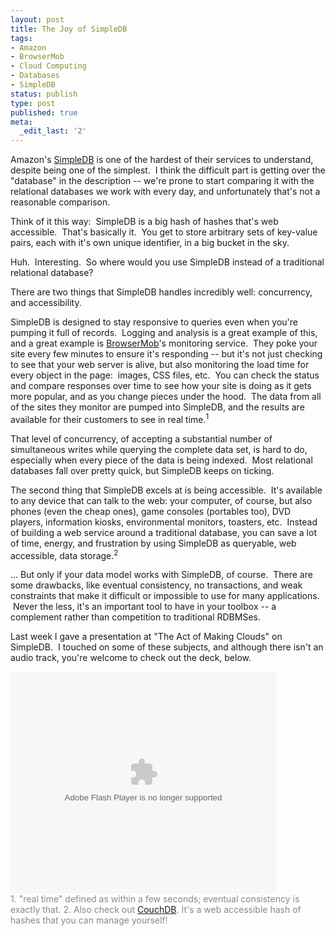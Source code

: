 ```yaml
---
layout: post
title: The Joy of SimpleDB
tags:
- Amazon
- BrowserMob
- Cloud Computing
- Databases
- SimpleDB
status: publish
type: post
published: true
meta:
  _edit_last: '2'
---
```

Amazon's <a href="http://aws.amazon.com/simpledb/">SimpleDB</a> is one of the hardest of their services to understand, despite being one of the simplest.  I think the difficult part is getting over the "database" in the description -- we're prone to start comparing it with the relational databases we work with every day, and unfortunately that's not a reasonable comparison.

Think of it this way:  SimpleDB is a big hash of hashes that's web accessible.  That's basically it.  You get to store arbitrary sets of key-value pairs, each with it's own unique identifier, in a big bucket in the sky.

Huh.  Interesting.  So where would you use SimpleDB instead of a traditional relational database?

There are two things that SimpleDB handles incredibly well: concurrency, and accessibility.

SimpleDB is designed to stay responsive to queries even when you're pumping it full of records.  Logging and analysis is a great example of this, and a great example is <a href="http://browsermob.com/">BrowserMob</a>'s monitoring service.  They poke your site every few minutes to ensure it's responding -- but it's not just checking to see that your web server is alive, but also monitoring the load time for every object in the page:  images, CSS files, etc.  You can check the status and compare responses over time to see how your site is doing as it gets more popular, and as you change pieces under the hood.  The data from all of the sites they monitor are pumped into SimpleDB, and the results are available for their customers to see in real time.<sup>1</sup>

That level of concurrency, of accepting a substantial number of simultaneous writes while querying the complete data set, is hard to do, especially when every piece of the data is being indexed.  Most relational databases fall over pretty quick, but SimpleDB keeps on ticking.

The second thing that SimpleDB excels at is being accessible.  It's available to any device that can talk to the web: your computer, of course, but also phones (even the cheap ones), game consoles (portables too), DVD players, information kiosks, environmental monitors, toasters, etc.  Instead of building a web service around a traditional database, you can save a lot of time, energy, and frustration by using SimpleDB as queryable, web accessible, data storage.<sup>2</sup>

... But only if your data model works with SimpleDB, of course.  There are some drawbacks, like eventual consistency, no transactions, and weak constraints that make it difficult or impossible to use for many applications.  Never the less, it's an important tool to have in your toolbox -- a complement rather than competition to traditional RDBMSes.

Last week I gave a presentation at "The Act of Making Clouds" on SimpleDB.  I touched on some of these subjects, and although there isn't an audio track, you're welcome to check out the deck, below.
<div id="__ss_2018872" style="width: 425px; text-align: left;"><object style="margin:0px" classid="clsid:d27cdb6e-ae6d-11cf-96b8-444553540000" width="425" height="355" codebase="http://download.macromedia.com/pub/shockwave/cabs/flash/swflash.cab#version=6,0,40,0"><param name="allowFullScreen" value="true" /><param name="allowScriptAccess" value="always" /><param name="src" value="http://static.slidesharecdn.com/swf/ssplayer2.swf?doc=sao-simpledb-whywhathow-090918122550-phpapp01&amp;stripped_title=simpledb-why-what-and-how" /><param name="allowfullscreen" value="true" /><embed style="margin:0px" type="application/x-shockwave-flash" width="425" height="355" src="http://static.slidesharecdn.com/swf/ssplayer2.swf?doc=sao-simpledb-whywhathow-090918122550-phpapp01&amp;stripped_title=simpledb-why-what-and-how" allowscriptaccess="always" allowfullscreen="true"></embed></object></div>
<div style="color: #888">1. "real time" defined as within a few seconds; eventual consistency is exactly that.
2. Also check out <a href="http://couchdb.apache.org/">CouchDB</a>.  It's a web accessible hash of hashes that you can manage yourself!</div>
